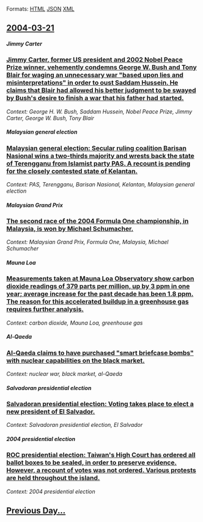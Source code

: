 
Formats: [HTML](2004/03/21/index.html)  [JSON](2004/03/21/index.json)  [XML](2004/03/21/index.xml)  

## [2004-03-21](/news/2004/03/21/index.md)

##### Jimmy Carter
### [ Jimmy Carter, former US president and 2002 Nobel Peace Prize winner, vehemently condemns George W. Bush and Tony Blair for waging an unnecessary war "based upon lies and misinterpretations" in order to oust Saddam Hussein. He claims that Blair had allowed his better judgment to be swayed by Bush's desire to finish a war that his father had started. ](/news/2004/03/21/jimmy-carter-former-us-president-and-2002-nobel-peace-prize-winner-vehemently-condemns-george-w-bush-and-tony-blair-for-waging-an-unnece.md)
_Context: George H. W. Bush, Saddam Hussein, Nobel Peace Prize, Jimmy Carter, George W. Bush, Tony Blair_

##### Malaysian general election
### [ Malaysian general election: Secular ruling coalition Barisan Nasional wins a two-thirds majority and wrests back the state of Terengganu from Islamist party PAS. A recount is pending for the closely contested state of Kelantan. ](/news/2004/03/21/malaysian-general-election-secular-ruling-coalition-barisan-nasional-wins-a-two-thirds-majority-and-wrests-back-the-state-of-terengganu-fr.md)
_Context: PAS, Terengganu, Barisan Nasional, Kelantan, Malaysian general election_

##### Malaysian Grand Prix
### [ The second race of the 2004 Formula One championship, in Malaysia, is won by Michael Schumacher. ](/news/2004/03/21/the-second-race-of-the-2004-formula-one-championship-in-malaysia-is-won-by-michael-schumacher.md)
_Context: Malaysian Grand Prix, Formula One, Malaysia, Michael Schumacher_

##### Mauna Loa
### [ Measurements taken at Mauna Loa Observatory show carbon dioxide readings of 379 parts per million, up by 3 ppm in one year; average increase for the past decade has been 1.8 ppm. The reason for this accelerated buildup in a greenhouse gas requires further analysis. ](/news/2004/03/21/measurements-taken-at-mauna-loa-observatory-show-carbon-dioxide-readings-of-379-parts-per-million-up-by-3-ppm-in-one-year-average-increas.md)
_Context: carbon dioxide, Mauna Loa, greenhouse gas_

##### Al-Qaeda
### [ Al-Qaeda claims to have purchased "smart briefcase bombs" with nuclear capabilities on the black market. ](/news/2004/03/21/al-qaeda-claims-to-have-purchased-smart-briefcase-bombs-with-nuclear-capabilities-on-the-black-market.md)
_Context: nuclear war, black market, al-Qaeda_

##### Salvadoran presidential election
### [ Salvadoran presidential election: Voting takes place to elect a new president of El Salvador. ](/news/2004/03/21/salvadoran-presidential-election-voting-takes-place-to-elect-a-new-president-of-el-salvador.md)
_Context: Salvadoran presidential election, El Salvador_

##### 2004 presidential election
### [ ROC presidential election: Taiwan's High Court has ordered all ballot boxes to be sealed, in order to preserve evidence. However, a recount of votes was not ordered. Various protests are held throughout the island. ](/news/2004/03/21/roc-presidential-election-taiwan-s-high-court-has-ordered-all-ballot-boxes-to-be-sealed-in-order-to-preserve-evidence-however-a-recount.md)
_Context: 2004 presidential election_

## [Previous Day...](/news/2004/03/20/index.md)


